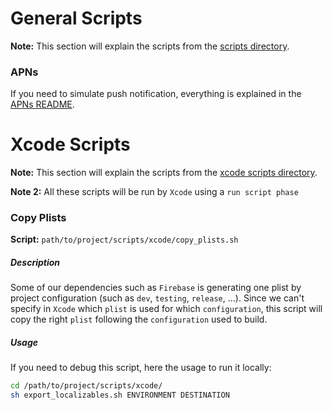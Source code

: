 
# General Scripts

**Note:** This section will explain the scripts from the [scripts directory](../scripts/).

### APNs

If you need to simulate push notification, everything is explained in the [APNs README](../scripts/APNs/README.md).

# Xcode Scripts

**Note:** This section will explain the scripts from the [xcode scripts directory](../scripts/xcode/).

**Note 2:** All these scripts will be run by `Xcode` using a `run script phase`

### Copy Plists

**Script:** `path/to/project/scripts/xcode/copy_plists.sh`

##### Description

Some of our dependencies such as `Firebase` is generating one plist by project configuration (such as `dev`, `testing`, `release`, ...). Since we can't specify in `Xcode` which `plist` is used for which `configuration`, this script will copy the right `plist` following the `configuration` used to build.

##### Usage

If you need to debug this script, here the usage to run it locally:

```sh
cd /path/to/project/scripts/xcode/
sh export_localizables.sh ENVIRONMENT DESTINATION
```